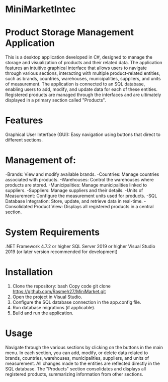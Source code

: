 # MiniMarketIntec
# Product Storage Management Application

This is a desktop application developed in C#, designed to manage the storage and visualization of products and their related data. The application features an intuitive graphical interface that allows users to navigate through various sections, interacting with multiple product-related entities, such as brands, countries, warehouses, municipalities, suppliers, and units of measurement.
The application is connected to an SQL database, enabling users to add, modify, and update data for each of these entities. Registered products are managed through the interfaces and are ultimately displayed in a primary section called "Products".

# Features
Graphical User Interface (GUI): Easy navigation using buttons that direct to different sections.

# Management of:

-Brands: View and modify available brands.
-Countries: Manage countries associated with products.
-Warehouses: Control the warehouses where products are stored.
-Municipalities: Manage municipalities linked to suppliers.
-Suppliers: Manage suppliers and their details.
-Units of Measurement: Configure the measurement units used for products.
-SQL Database Integration: Store, update, and retrieve data in real-time.
-Consolidated Product View: Displays all registered products in a central section.

# System Requirements
.NET Framework 4.7.2 or higher
SQL Server 2019 or higher
Visual Studio 2019 (or later version recommended for development)

# Installation

1. Clone the repository:
bash
Copy code
git clone https://github.com/Rasmeh27/MiniMarket.git
2. Open the project in Visual Studio.
3. Configure the SQL database connection in the app.config file.
4. Run database migrations (if applicable).
5. Build and run the application.
   
# Usage

Navigate through the various sections by clicking on the buttons in the main menu.
In each section, you can add, modify, or delete data related to brands, countries, warehouses, municipalities, suppliers, and units of measurement.
All changes made to the entities are reflected directly in the SQL database.
The "Products" section consolidates and displays all registered products, summarizing information from other sections.
